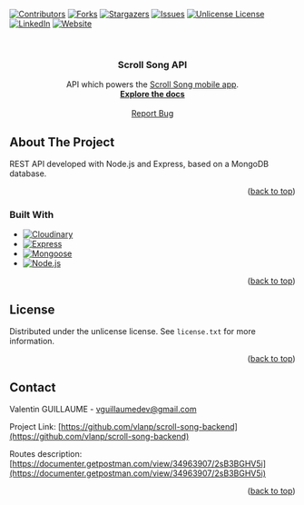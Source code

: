 <!-- Improved compatibility of back to top link: See: https://github.com/othneildrew/Best-README-Template/pull/73 -->

<a id="readme-top"></a>

<!--
*** Thanks for checking out the Best-README-Template. If you have a suggestion
*** that would make this better, please fork the repo and create a pull request
*** or simply open an issue with the tag "enhancement".
*** Don't forget to give the project a star!
*** Thanks again! Now go create something AMAZING! :D
-->

<!-- PROJECT SHIELDS -->
<!--
*** I'm using markdown "reference style" links for readability.
*** Reference links are enclosed in brackets [ ] instead of parentheses ( ).
*** See the bottom of this document for the declaration of the reference variables
*** for contributors-url, forks-url, etc. This is an optional, concise syntax you may use.
*** https://www.markdownguide.org/basic-syntax/#reference-style-links
-->

[![Contributors][contributors-shield]][contributors-url]
[![Forks][forks-shield]][forks-url]
[![Stargazers][stars-shield]][stars-url]
[![Issues][issues-shield]][issues-url]
[![Unlicense License][license-shield]][license-url]
[![LinkedIn][linkedin-shield]][linkedin-url]
[![Website][website-shield]][website-url]

<!-- PROJECT LOGO -->
<br />
<div align="center">

<h3 align="center">Scroll Song API</h3>

  <p align="center">
API which powers the <a href="https://github.com/vlanp/scroll-song-frontend">Scroll Song mobile app</a>.
    <br />
    <a href="https://portfolio-v2-puce-ten.vercel.app/en/projects/6894cf5ea0015ad7984b5ca9"><strong>Explore the docs</strong></a>
    <br />
    <br />
    <a href="https://github.com/vlanp/scroll-song-backend/issues/new?labels=bug&template=bug-report---.md">Report Bug</a>
  </p>
</div>

<!-- ABOUT THE PROJECT -->

## About The Project

REST API developed with Node.js and Express, based on a MongoDB database.

<p align="right">(<a href="#readme-top">back to top</a>)</p>

### Built With

- [![Cloudinary][Cloudinary]][Cloudinary-url]
- [![Express][Express]][Express-url]
- [![Mongoose][Mongoose]][Mongoose-url]
- [![Node.js][Node.js]][Node.js-url]

<p align="right">(<a href="#readme-top">back to top</a>)</p>

<!-- LICENSE -->

## License

Distributed under the unlicense license. See `license.txt` for more information.

<p align="right">(<a href="#readme-top">back to top</a>)</p>

<!-- CONTACT -->

## Contact

Valentin GUILLAUME - vguillaumedev@gmail.com

Project Link: [https://github.com/vlanp/scroll-song-backend](https://github.com/vlanp/scroll-song-backend)

Routes description: [https://documenter.getpostman.com/view/34963907/2sB3BGHV5i](https://documenter.getpostman.com/view/34963907/2sB3BGHV5i)

<p align="right">(<a href="#readme-top">back to top</a>)</p>

<!-- MARKDOWN LINKS & IMAGES -->
<!-- https://www.markdownguide.org/basic-syntax/#reference-style-links -->

[contributors-shield]: https://img.shields.io/github/contributors/vlanp/scroll-song-backend.svg?style=for-the-badge
[contributors-url]: https://github.com/vlanp/scroll-song-backend/graphs/contributors
[forks-shield]: https://img.shields.io/github/forks/vlanp/scroll-song-backend.svg?style=for-the-badge
[forks-url]: https://github.com/vlanp/scroll-song-backend/network/members
[stars-shield]: https://img.shields.io/github/stars/vlanp/scroll-song-backend.svg?style=for-the-badge
[stars-url]: https://github.com/vlanp/scroll-song-backend/stargazers
[issues-shield]: https://img.shields.io/github/issues/vlanp/scroll-song-backend.svg?style=for-the-badge
[issues-url]: https://github.com/vlanp/scroll-song-backend/issues
[license-shield]: https://img.shields.io/github/license/vlanp/scroll-song-backend.svg?style=for-the-badge
[license-url]: https://github.com/vlanp/scroll-song-backend/blob/master/license.txt
[linkedin-shield]: https://img.shields.io/badge/-LinkedIn-black.svg?style=for-the-badge&logo=linkedin&colorB=555
[linkedin-url]: https://linkedin.com/in/valentin-guillaume-b3b9742ab
[website-shield]: https://img.shields.io/badge/-Website-black.svg?style=for-the-badge&colorB=555
[website-url]: https://portfolio-v2-puce-ten.vercel.app/
[Mongoose]: https://img.shields.io/badge/Mongoose-800?logo=mongoose&logoColor=fff&style=for-the-badge
[Mongoose-url]: https://mongoosejs.com/
[Cloudinary]: https://img.shields.io/badge/Cloudinary-3448C5?logo=cloudinary&logoColor=fff&style=for-the-badge
[Cloudinary-url]: https://cloudinary.com/
[Express]: https://img.shields.io/badge/Express-000?logo=express&logoColor=fff&style=for-the-badge
[Express-url]: https://expressjs.com/
[Node.js]: https://img.shields.io/badge/Node.js-5FA04E?logo=nodedotjs&logoColor=fff&style=for-the-badge
[Node.js-url]: https://nodejs.org/fr
